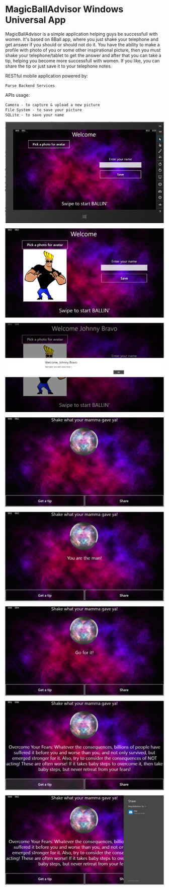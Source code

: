 MagicBallAdvisor Windows Universal App
======================================

MagicBallAdvisor is a simple application helping guys be successfull with women.
It's based on 8Ball app, where you just shake your telephone and get answer if you should or should not do it.
You have the ability to make a profile with photo of you or some other inspirational picture, then you must shake your telephone/tablet to get the answer and after that you can take a tip, helping you become more successfull with women.
If you like, you can share the tip or just save it to your telephone notes.

RESTful mobile application powered by:

    Parse Backend Services

APIs usage:

    Camera - to capture & upload a new picture
    File System - to save your picture
    SQLite - to save your name

![alt tag](https://raw.githubusercontent.com/nkichev/MagicBallAdvisor/master/images/MBATablet01.png)

![alt tag](https://raw.githubusercontent.com/nkichev/MagicBallAdvisor/master/images/MBATablet02.png)

![alt tag](https://raw.githubusercontent.com/nkichev/MagicBallAdvisor/master/images/MBATablet03.png)

![alt tag](https://raw.githubusercontent.com/nkichev/MagicBallAdvisor/master/images/MBATablet04.png)

![alt tag](https://raw.githubusercontent.com/nkichev/MagicBallAdvisor/master/images/MBATablet05.png)

![alt tag](https://raw.githubusercontent.com/nkichev/MagicBallAdvisor/master/images/MBATablet06.png)

![alt tag](https://raw.githubusercontent.com/nkichev/MagicBallAdvisor/master/images/MBATablet07.png)

![alt tag](https://raw.githubusercontent.com/nkichev/MagicBallAdvisor/master/images/MBATablet08.png)

